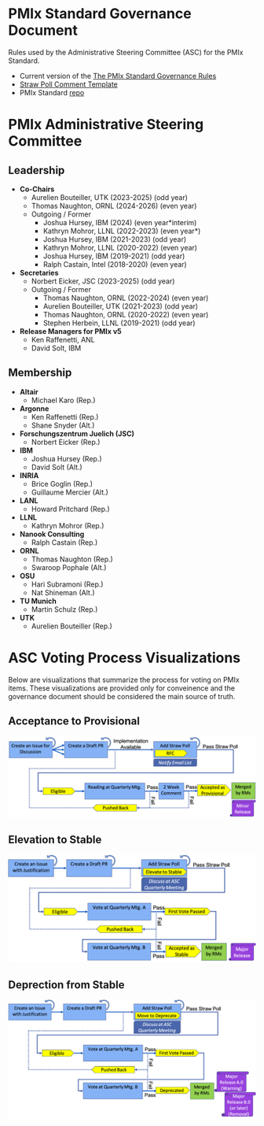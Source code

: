 # PMIx Standard Governance Document

Rules used by the Administrative Steering Committee (ASC) for the PMIx Standard.

 * Current version of the [The PMIx Standard Governance Rules](https://github.com/pmix/governance/releases/latest)
 * [Straw Poll Comment Template](https://github.com/pmix/governance/blob/master/StrawPollComment.txt)
 * PMIx Standard [repo](https://github.com/pmix/pmix-standard)

# PMIx Administrative Steering Committee

## Leadership

* **Co-Chairs**
  * Aurelien Bouteiller, UTK (2023-2025) (odd year)
  * Thomas Naughton, ORNL (2024-2026) (even year)
  * Outgoing / Former
    * Joshua Hursey, IBM (2024) (even year*interim)
    * Kathryn Mohror, LLNL (2022-2023) (even year*)
    * Joshua Hursey, IBM (2021-2023) (odd year)
    * Kathryn Mohror, LLNL (2020-2022) (even year)
    * Joshua Hursey, IBM (2019-2021) (odd year)
    * Ralph Castain, Intel (2018-2020) (even year)
* **Secretaries**
  * Norbert Eicker, JSC (2023-2025) (odd year)
  * Outgoing / Former
    * Thomas Naughton, ORNL (2022-2024) (even year)
    * Aurelien Bouteiller, UTK (2021-2023) (odd year)
    * Thomas Naughton, ORNL (2020-2022) (even year)
    * Stephen Herbein, LLNL (2019-2021) (odd year)
* **Release Managers for PMIx v5**
  * Ken Raffenetti, ANL
  * David Solt, IBM

## Membership

* **Altair**
  * Michael Karo (Rep.)
* **Argonne**
  * Ken Raffenetti (Rep.)
  * Shane Snyder (Alt.)
* **Forschungszentrum Juelich (JSC)**
  * Norbert Eicker (Rep.)
* **IBM**
  * Joshua Hursey (Rep.)
  * David Solt (Alt.)
* **INRIA**
  * Brice Goglin (Rep.)
  * Guillaume Mercier (Alt.)
* **LANL**
  * Howard Pritchard (Rep.)
* **LLNL**
  * Kathryn Mohror (Rep.)
* **Nanook Consulting**
  * Ralph Castain (Rep.)
* **ORNL**
  * Thomas Naughton (Rep.)
  * Swaroop Pophale (Alt.)
* **OSU**
  * Hari Subramoni (Rep.)
  * Nat Shineman (Alt.)
* **TU Munich**
  * Martin Schulz (Rep.)
* **UTK**
  * Aurelien Bouteiller (Rep.)

# ASC Voting Process Visualizations

Below are visualizations that summarize the process for voting on PMIx items.
These visualizations are provided only for conveinence and the governance
document should be considered the main source of truth.

## Acceptance to Provisional

![accepting-to-provisional](images/accepting-to-provisional.png)

## Elevation to Stable

![elevating-to-stable](images/elevating-to-stable.png)

## Deprection from Stable

![deprecating-from-stable](images/deprecating-from-stable.png)
